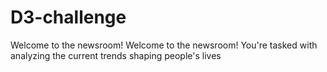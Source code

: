 # D3-challenge
Welcome to the newsroom! Welcome to the newsroom! You're tasked with analyzing the current trends shaping people's lives